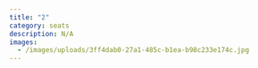 ```yaml
---
title: "2"
category: seats
description: N/A
images:
  - /images/uploads/3ff4dab0-27a1-485c-b1ea-b98c233e174c.jpg
---
```

